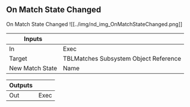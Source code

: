 ## On Match State Changed
On Match State Changed
![[../img/nd_img_OnMatchStateChanged.png]]

|Inputs||
|--|--|
| In | Exec |
| Target | TBLMatches Subsystem Object Reference |
| New Match State | Name |

|Outputs||
|--|--|
| Out | Exec |
